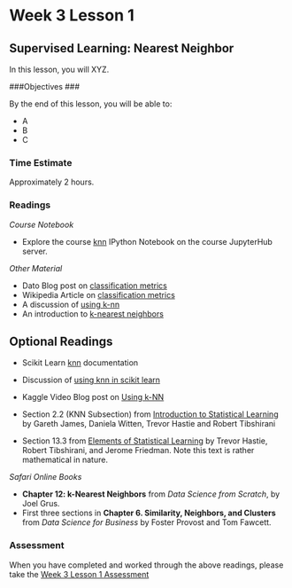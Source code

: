 # Week 3 Lesson 1 #
## Supervised Learning: Nearest Neighbor ##

In this lesson, you will XYZ. 

###Objectives ###

By the end of this lesson, you will be able to:

- A
- B 
- C

### Time Estimate ###

Approximately 2 hours.

### Readings ####

_Course Notebook_

- Explore the course [knn][l1nb]
IPython Notebook on the course JupyterHub server.

_Other Material_

- Dato Blog post on [classification metrics][bcm]
- Wikipedia Article on [classification metrics][wcm]
- A discussion of [using k-nn][yknn]
- An introduction to [k-nearest neighbors][knnb]

## Optional Readings ##

- Scikit Learn [knn][sknn] documentation
- Discussion of [using knn in scikit learn][dknn]
- Kaggle Video Blog post on [Using k-NN][kknnb]

- Section 2.2 (KNN Subsection) from [Introduction to Statistical Learning][isl]  by
Gareth James, Daniela Witten, Trevor Hastie and Robert Tibshirani
- Section 13.3 from [Elements of Statistical Learning][esl] by Trevor
Hastie, Robert Tibshirani, and Jerome Friedman. Note this text is rather
mathematical in nature.

_Safari Online Books_

- **Chapter 12: k-Nearest Neighbors** from _Data Science from Scratch_, by Joel Grus.
- First three sections in **Chapter 6. Similarity, Neighbors, and
Clusters** from _Data Science for Business_ by Foster Provost and Tom
Fawcett.

### Assessment ###

When you have completed and worked through the above readings, please take the [Week 3 Lesson 1 Assessment][la]

[l1nb]: notebooks/intro2knn.ipynb

[la]: https://learn.illinois.edu/

[bcm]: http://blog.dato.com/how-to-evaluate-machine-learning-models-part-2a-classification-metrics
[wcm]: https://en.wikipedia.org/wiki/Precision_and_recall
[sknn]: http://scikit-learn.org/stable/modules/neighbors.html
[yknn]: http://blog.yhat.com/posts/classification-using-knn-and-python.html
[knnb]: http://machinelearningmastery.com/tutorial-to-implement-k-nearest-neighbors-in-python-from-scratch/
[kknnb]: http://blog.kaggle.com/2015/04/30/scikit-learn-video-4-model-training-and-prediction-with-k-nearest-neighbors/

[dknn]: http://bigdataexaminer.com/uncategorized/k-nearest-neighbors-and-curse-of-dimensionality-in-python-scikit-learn/
[isl]: http://www-bcf.usc.edu/~gareth/ISL/
[esl]: http://statweb.stanford.edu/~tibs/ElemStatLearn/
